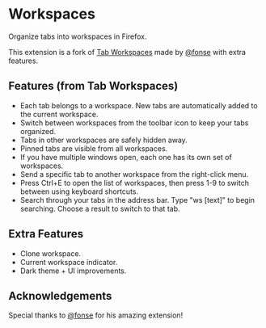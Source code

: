 # Workspaces

Organize tabs into workspaces in Firefox.

This extension is a fork of [Tab Workspaces](https://addons.mozilla.org/en-US/firefox/addon/tab-workspaces/) made by [@fonse](https://github.com/fonse) with extra features.

## Features (from Tab Workspaces)
 - Each tab belongs to a workspace. New tabs are automatically added to the current workspace.
 - Switch between workspaces from the toolbar icon to keep your tabs organized.
 - Tabs in other workspaces are safely hidden away.
 - Pinned tabs are visible from all workspaces.
 - If you have multiple windows open, each one has its own set of workspaces.
 - Send a specific tab to another workspace from the right-click menu.
 - Press Ctrl+E to open the list of workspaces, then press 1-9 to switch between using keyboard shortcuts.
 - Search through your tabs in the address bar. Type "ws [text]" to begin searching. Choose a result to switch to that tab.

## Extra Features
 - Clone workspace.
 - Current workspace indicator.
 - Dark theme + UI improvements.

## Acknowledgements
Special thanks to [@fonse](https://github.com/fonse) for his amazing extension!
